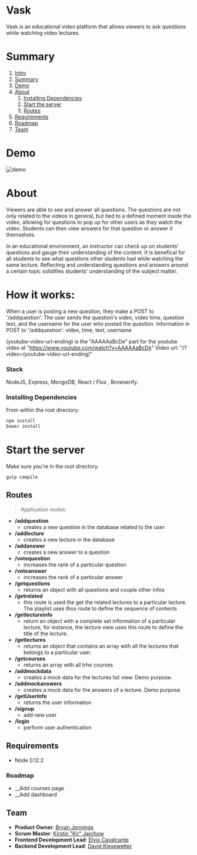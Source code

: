 # Vask

Vask is an educational video platform that allows viewers to ask questions while watching video lectures.

# Summary

1. [Intro](#vask)
1. [Summary](#semo)
1. [Demo](#demo)
1. [About](#about)
    1. [Installing Dependencies](#installing-dependencies)
    1. [Start the server](#start-the-server)
    1. [Routes](#start-the-server)
1. [Requirements](#requirements)
1. [Roadmap](#roadmap)
1. [Team](#team)

# Demo

![demo](docs/vask_demo.gif)

# About
Viewers are able to see and answer all questions. The questions are not only related to the videos in general, but tied to a defined moment inside the video, allowing for questions to pop up for other users as they watch the video. Students can then view answers for that question or answer it themselves.

In an educational environment, an instructor can check up on students' questions and gauge their understanding of the content.
It is benefical for all students to see what questions other students had while watching the same lecture. Reflecting and understanding questions and answers around a certain topic solidifies students' understanding of the subject matter.

# How it works:

When a user is posting a new question, they make a POST to '/addquestion'.
The user sends the question's video, video time, question text, and the username for the user who posted the question.
Information in POST to '/addquestion': video, time, text, username

(youtube-video-url-ending) is the "AAAAAaBcDe" part for the youtube video at "https://www.youtube.com/watch?v=AAAAAaBcDe"
Video url: "/?video=(youtube-video-url-ending)"

### Stack
NodeJS, Express, MongoDB, React / Flux , Browserify.


### Installing Dependencies

From within the root directory:

```sh
npm install
bower install
```

# Start the server

Make sure you're in the root directory.

```
gulp compile
```

## Routes

> Application routes:

- **/addquestion**
    - creates a new question in the database related to the user
- **/addlecture**
    -  creates a new lecture in the database
- **/addanswer**
    -  creates a new answer to a question
- **/votequestion**
    - increases the rank of a particular question
- **/voteanswer**
    - increases the rank of a particular answer
- **/getquestions**
    - returns an object with all questions and couple other infos
- **/getrelated**
    - this route is used the get the related lectures to a particular lecture. The playlist uses thos route to define the sequence of contents
- **/getlectureinfo**
    - return an object with a complete set information of a particular lecture, for instance, the lecture view uses this route to define the title of the lecture.
- **/getlectures**
    - returns an object that contains an array with all the lectures that belongs to a particular user.
- **/getcourses**
    - returns an array with all trhe courses
- **/addmockdata**
    - creates a mock data for the lectures list view. Demo purpose.
- **/addmockanswers**
    - creates a mock data for the answers of a lecture. Demo purpose.
- **/getUserInfo**
    - returns the user information
- **/signup**
    - add new user
- **/login**
    - perform user authentication

## Requirements

- Node 0.12.2

### Roadmap
- __Add courses page
- __Add dashboard

## Team

  - __Product Owner__: [Bryan Jennings](https://github.com/bryanjenningz)
  - __Scrum Master__: [Kirstin "Kir" Jarchow](https://github.com/MyNameIsKir)
  - __Frontend Development Lead__: [Elvio Cavalcante](https://github.com/elviocb)
  - __Backend Development Lead__: [David Kiesewetter](https://github.com/Webtation)

